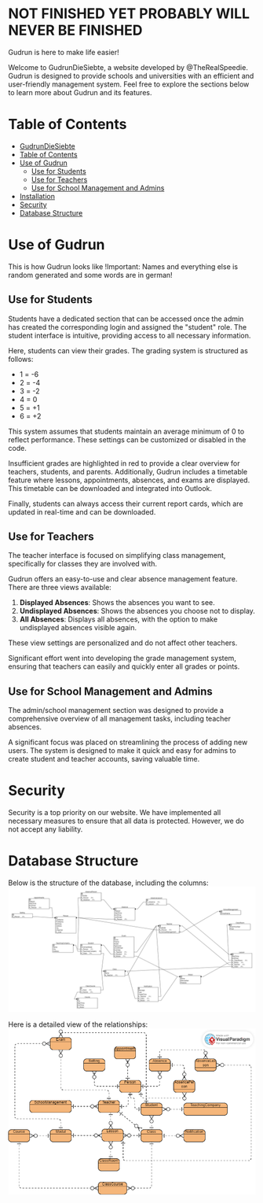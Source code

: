 # NOT FINISHED YET PROBABLY WILL NEVER BE FINISHED
Gudrun is here to make life easier!

Welcome to GudrunDieSiebte, a website developed by @TheRealSpeedie. Gudrun is designed to provide schools and universities with an efficient and user-friendly management system. Feel free to explore the sections below to learn more about Gudrun and its features.

# Table of Contents
- [GudrunDieSiebte](#gudrundiesiebte)
- [Table of Contents](#table-of-contents)
- [Use of Gudrun](#use-of-gudrun)
  - [Use for Students](#use-for-students)
  - [Use for Teachers](#use-for-teachers)
  - [Use for School Management and Admins](#use-for-school-management-and-admins)
- [Installation](#installation)
- [Security](#security)
- [Database Structure](#database-structure)

# Use of Gudrun

This is how Gudrun looks like
!Important: Names and everything else is random generated and some words are in german!

## Use for Students

Students have a dedicated section that can be accessed once the admin has created the corresponding login and assigned the "student" role. The student interface is intuitive, providing access to all necessary information.

Here, students can view their grades. The grading system is structured as follows:
* 1 = -6
* 2 = -4
* 3 = -2
* 4 = 0
* 5 = +1
* 6 = +2

This system assumes that students maintain an average minimum of 0 to reflect performance. These settings can be customized or disabled in the code.

Insufficient grades are highlighted in red to provide a clear overview for teachers, students, and parents. Additionally, Gudrun includes a timetable feature where lessons, appointments, absences, and exams are displayed. This timetable can be downloaded and integrated into Outlook.

Finally, students can always access their current report cards, which are updated in real-time and can be downloaded.

## Use for Teachers

The teacher interface is focused on simplifying class management, specifically for classes they are involved with.

Gudrun offers an easy-to-use and clear absence management feature. There are three views available:
1. **Displayed Absences**: Shows the absences you want to see.
2. **Undisplayed Absences**: Shows the absences you choose not to display.
3. **All Absences**: Displays all absences, with the option to make undisplayed absences visible again.

These view settings are personalized and do not affect other teachers.

Significant effort went into developing the grade management system, ensuring that teachers can easily and quickly enter all grades or points.

## Use for School Management and Admins

The admin/school management section was designed to provide a comprehensive overview of all management tasks, including teacher absences.

A significant focus was placed on streamlining the process of adding new users. The system is designed to make it quick and easy for admins to create student and teacher accounts, saving valuable time.

# Security

Security is a top priority on our website. We have implemented all necessary measures to ensure that all data is protected. However, we do not accept any liability.

# Database Structure

Below is the structure of the database, including the columns:
![ERD Nummer 1](Pictures/ERD1.png)

Here is a detailed view of the relationships:
![ERD Nummer 2](Pictures/ERD2.png)
